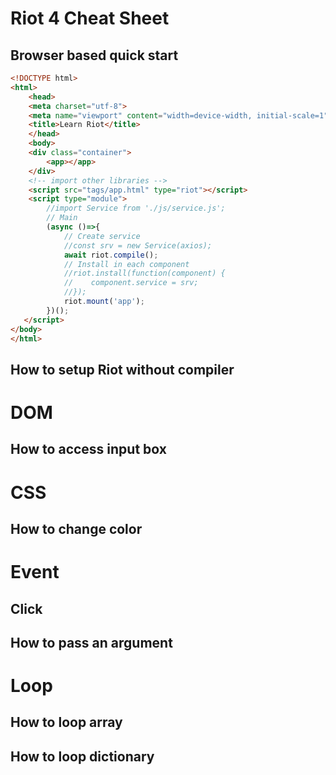 # Riot 4 Cheat Sheet

## Browser based quick start
```html
<!DOCTYPE html>
<html>
    <head>
    <meta charset="utf-8">
    <meta name="viewport" content="width=device-width, initial-scale=1">
    <title>Learn Riot</title>
    </head>
    <body>
    <div class="container">
        <app></app>
    </div>
    <!-- import other libraries -->
    <script src="tags/app.html" type="riot"></script>
    <script type="module">
        //import Service from './js/service.js';
        // Main
        (async ()=>{
            // Create service
            //const srv = new Service(axios);
            await riot.compile();
            // Install in each component
            //riot.install(function(component) {
            //    component.service = srv;
            //});
            riot.mount('app');
        })();
   </script>
</body>
</html>
```

## How to setup Riot without compiler

# DOM 

## How to access input box

# CSS

## How to change color 

# Event

## Click 

## How to pass an argument

# Loop 

## How to loop array 

## How to loop dictionary

